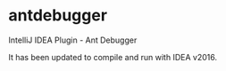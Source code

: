 antdebugger
===========

IntelliJ IDEA Plugin - Ant Debugger

It has been updated to compile and run with IDEA v2016.
